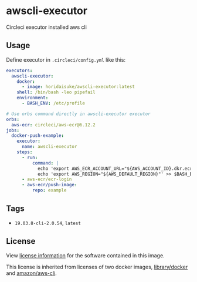 # awscli-executor
Circleci executor installed aws cli

## Usage

Define executor in `.circleci/config.yml` like this:

```yaml
executors:
  awscli-executor:
    docker:
      - image: horidaisuke/awscli-executor:latest
    shell: /bin/bash -leo pipefail
    environment:
      - BASH_ENV: /etc/profile

# Use orbs command directly in awscli-executor executor
orbs:
  aws-ecr: circleci/aws-ecr@6.12.2
jobs:
  docker-push-example:
    executor:
      name: awscli-executor
    steps:
      - run:
          command: |
            echo 'export AWS_ECR_ACCOUNT_URL="${AWS_ACCOUNT_ID}.dkr.ecr.${AWS_DEFAULT_REGION}.amazonaws.com"' >> $BASH_ENV
            echo 'export AWS_REGION="${AWS_DEFAULT_REGION}"' >> $BASH_ENV
      - aws-ecr/ecr-login
      - aws-ecr/push-image:
          repo: example
```

## Tags

* `19.03.8-cli-2.0.54`, `latest`

## License

View [license information](https://github.com/horidaisuke/awscli-executor/blob/main/LICENSE) for the software contained in this image.

This license is inherited from licenses of two docker images, [library/docker](https://hub.docker.com/_/docker) and [amazon/aws-cli](https://hub.docker.com/r/amazon/aws-cli).

